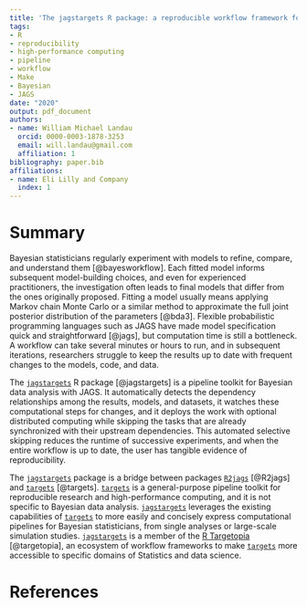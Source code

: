 ```yaml
---
title: 'The jagstargets R package: a reproducible workflow framework for Bayesian data analysis with JAGS'
tags:
- R
- reproducibility
- high-performance computing
- pipeline
- workflow
- Make
- Bayesian
- JAGS
date: "2020"
output: pdf_document
authors:
- name: William Michael Landau
  orcid: 0000-0003-1878-3253
  email: will.landau@gmail.com
  affiliation: 1
bibliography: paper.bib
affiliations:
- name: Eli Lilly and Company
  index: 1
---
```


# Summary

Bayesian statisticians regularly experiment with models to refine, compare, and understand them [@bayesworkflow]. Each fitted model informs subsequent model-building choices, and even for experienced practitioners, the investigation often leads to final models that differ from the ones originally proposed. Fitting a model usually means applying Markov chain Monte Carlo or a similar method to approximate the full joint posterior distribution of the parameters [@bda3]. Flexible probabilistic programming languages such as JAGS have made model specification quick and straightforward [@jags], but computation time is still a bottleneck. A workflow can take several minutes or hours to run, and in subsequent iterations, researchers struggle to keep the results up to date with frequent changes to the models, code, and data.

The [`jagstargets`](https://github.com/wlandau/jagstargets) R package [@jagstargets] is a pipeline toolkit for Bayesian data analysis with JAGS. It automatically detects the dependency relationships among the results, models, and datasets, it watches these computational steps for changes, and it deploys the work with optional distributed computing while skipping the tasks that are already synchronized with their upstream dependencies. This automated selective skipping reduces the runtime of successive experiments, and when the entire workflow is up to date, the user has tangible evidence of reproducibility.

The [`jagstargets`](https://github.com/wlandau/jagstargets) package is a bridge between packages [`R2jags`](https://github.com/suyusung/R2jags) [@R2jags] and [`targets`](https://github.com/wlandau/targets) [@targets]. [`targets`](https://github.com/wlandau/targets) is a general-purpose pipeline toolkit for reproducible research and high-performance computing, and it is not specific to Bayesian data analysis. [`jagstargets`](https://github.com/wlandau/jagstargets) leverages the existing capabilities of [`targets`](https://github.com/wlandau/targets) to more easily and concisely express computational pipelines for Bayesian statisticians, from single analyses or large-scale simulation studies. [`jagstargets`](https://github.com/wlandau/targets) is a member of the [R Targetopia](https://wlandau.github.io/targetopia) [@targetopia], an ecosystem of workflow frameworks to make [`targets`](https://github.com/wlandau/targets) more accessible to specific domains of Statistics and data science.

# References
